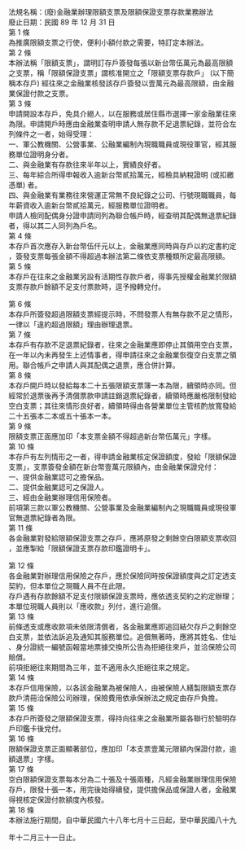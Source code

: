 法規名稱：(廢)金融業辦理限額支票及限額保證支票存款業務辦法  
廢止日期：民國 89 年 12 月 31 日  
第 1 條  
為推廣限額支票之行使，便利小額付款之需要，特訂定本辦法。  
第 2 條  
本辦法稱「限額支票」，謂明訂存戶簽發每張以新台幣伍萬元為最高限額  
之支票，稱「限額保證支票」謂核准開立之「限額支票存款戶」 (以下簡  
稱本存戶) 經往來之金融業核發該存戶簽發以壹萬元為最高限額，由金融  
業保證付款之支票。  
第 3 條  
申請開設本存戶，免具介絕人，以在服務或居住縣市選擇一家金融業往來  
為限。申請開戶時應由金融業查明申請人無存款不足退票紀錄，並符合左  
列條件之一者，始得受理：  
一、軍公教機關、公營事業、公融業編制內現職職員或現役軍官，經其服  
務單位證明身分者。  
二、與金融業有存款往來半年以上，實績良好者。  
三、每年綜合所得申報收入逾新台幣貳拾萬元，經檢具納稅證明 (或扣繳  
憑單) 者。  
四、與金融業有業務往來營運正常無不良紀錄之公司、行號現職職員，每  
年薪資收入逾新台幣貳拾萬元，經服務單位證明者。  
申請人檢同配偶身分證申請同列為聯合帳戶時，經查明其配偶無退票紀錄  
者，得以其二人同列為戶名。  
第 4 條  
本存戶首次應存入新台幣伍仟元以上，金融業應同時與存戶以約定書約定  
，簽發支票每張金額不得超過本辦法第二條依支票種類所定最高限額。  
第 5 條  
本存戶在往來之金融業另設有活期性存款戶者，得事先授權金融業於限額  
支票存款戶餘額不足支付票款時，逕予撥轉兌付。  


第 6 條  
本存戶所簽發超過限額支票經提示時，不問發票人有無存款不足之情形，  
一律以「違約超過限額」理由辦理退票。  
第 7 條  
本存戶有存款不足退票紀錄者，往來之金融業應即停止其領用空白支票，  
在一年以內未再發生上述情事者，得申請往來之金融業恢復空白支票之領  
用。聯合帳戶之申請人與其配偶之退票，應合併計算。  
第 8 條  
本存戶開戶時以發給每本二十五張限額支票簿一本為限，續領時亦同。但  
經常於退票後再予清償票款申請註銷退票紀錄者，續領時應嚴格限制發給  
空白支票；其往來情形良好者，續領時得由各營業單位主管核酌放寬發給  
二十五張本二本或五十張本一本。  
第 9 條  
限額支票正面應加印「本支票金額不得超過新台幣伍萬元」字樣。  
第 10 條  
本存戶有左列情形之一者，得申請金融業核定保證額度，發給「限額保證  
支票」，支票簽發金額在新台幣壹萬元限額內，由金融業保證兌付：  
一、提供金融業認可之擔保品。  
二、提供金融業認可之保證人。  
三、經由金融業辦理信用保險者。  
前項第三款以軍公教機關、公營事業及金融業編制內之現職職員或現役軍  
官無退票紀錄者為限。  
第 11 條  
各金融業對發給限額保證支票之存戶，應將原發之剩餘空白限額支票收回  
，並應掣給「限額保證支票存款印鑑證明卡」。  


第 12 條  
各金融業對辦理信用保險之存戶，應於保險同時按保證額度與之訂定透支  
契約，但本單位之現職人員不在此限。  
存戶遇有存款餘額不足支付限額保證支票時，應依透支契約之約定辦理；  
本單位現職人員則以「應收款」列付，進行追償。  
第 13 條  
前條透支或應收款項未依限清償者，各金融業應即追回結欠存戶之剩餘空  
白支票，並依法訴追及通知其服務單位。追償無著時，應將其姓名、住址  
、身分證統一編號函報當地票據交換所公告為拒絕往來戶，並洽保險公司  
賠償。  
前項拒絕往來期間為三年，並不適用永久拒絕往來之規定。  
第 14 條  
本存戶信用保險，以各該金融業為被保險人，由被保險人繕製限額支票存  
款戶清冊洽保險公司辦理，保險費用依承保辦法之規定由存戶負擔。  
第 15 條  
本存戶所簽發之限額保證支票，得持向往來之金融業所屬各聯行於驗明存  
戶印鑑卡後兌付。  
第 16 條  
限額保證支票正面顯著部位，應加印「本支票壹萬元限額內保證付款，逾  
額退票」字樣。  
第 17 條  
空白限額保證支票每本分為二十張及十張兩種，凡經金融業辦理信用保險  
存戶，限發十張一本，用完後始得續發，提供擔保品或保證人者，金融業  
得視核定保證付款額度內核發。  
第 18 條  
本辦法施行期間，自中華民國六十八年七月十三日起，至中華民國八十九  


年十二月三十一日止。  


